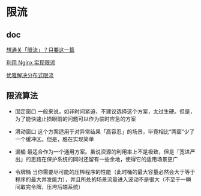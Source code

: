 # 限流

## doc
[想通关「限流」？只要这一篇](https://mp.weixin.qq.com/s/EpDh2j8eKaObVcE7a1F4jg)

[利用 Nginx 实现限流](https://blog.battcn.com/2018/07/27/service/nginx-limiting/)

[优雅解决分布式限流](https://blog.battcn.com/2018/08/08/springboot/v2-cache-redislimter/)

## 限流算法
* 固定窗口
一般来说，如非时间紧迫，不建议选择这个方案，太过生硬。但是，为了能快速止损眼前的问题可以作为临时应急的方案

* 滑动窗口
这个方案适用于对异常结果「高容忍」的场景，毕竟相比“两窗”少了一个缓冲区。但是，胜在实现简单

* 漏桶
最适合作为一个通用方案。虽说资源的利用率上不是极致，但是「宽进严出」的思路在保护系统的同时还留有一些余地，使得它的适用场景更广

* 令牌桶
当你需要尽可能的压榨程序的性能（此时桶的最大容量必然会大于等于程序的最大并发能力），并且所处的场景流量进入波动不是很大（不至于一瞬间取完令牌，压垮后端系统）